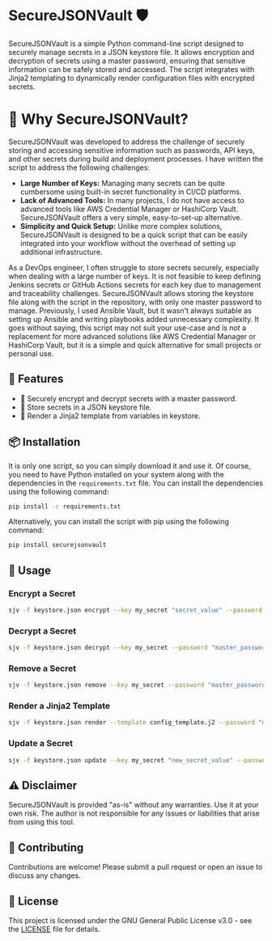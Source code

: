 # SecureJSONVault 🛡️

SecureJSONVault is a simple Python command-line script designed to securely manage secrets in a JSON keystore file. It allows encryption and decryption of secrets using a master password, ensuring that sensitive information can be safely stored and accessed. The script integrates with Jinja2 templating to dynamically render configuration files with encrypted secrets.

# 🚀 Why SecureJSONVault?

SecureJSONVault was developed to address the challenge of securely storing and accessing sensitive information such as passwords, API keys, and other secrets during build and deployment processes. I have written the script to address the following challenges:
- **Large Number of Keys:** Managing many secrets can be quite cumbersome using built-in secret functionality in CI/CD platforms.
- **Lack of Advanced Tools:** In many projects, I do not have access to advanced tools like AWS Credential Manager or HashiCorp Vault. SecureJSONVault offers a very simple, easy-to-set-up alternative.
- **Simplicity and Quick Setup:** Unlike more complex solutions, SecureJSONVault is designed to be a quick script that can be easily integrated into your workflow without the overhead of setting up additional infrastructure.

As a DevOps engineer, I often struggle to store secrets securely, especially when dealing with a large number of keys. It is not feasible to keep defining Jenkins secrets or GitHub Actions secrets for each key due to management and traceability challenges. SecureJSONVault allows storing the keystore file along with the script in the repository, with only one master password to manage. Previously, I used Ansible Vault, but it wasn't always suitable as setting up Ansible and writing playbooks added unnecessary complexity. It goes without saying, this script may not suit your use-case and is *not* a replacement for more advanced solutions like AWS Credential Manager or HashiCorp Vault, but it is a simple and quick alternative for small projects or personal use.

## 🌟 Features

- 🔐 Securely encrypt and decrypt secrets with a master password.
- 📁 Store secrets in a JSON keystore file.
- 📝 Render a Jinja2 template from variables in keystore.

## 📦 Installation 

It is only one script, so you can simply download it and use it. Of course, you need to have Python installed on your system along with the dependencies in the `requirements.txt` file. You can install the dependencies using the following command:

```bash
pip install -r requirements.txt
```
Alternatively, you can install the script with pip using the following command:

```bash
pip install securejsonvault
```

## 📖 Usage

### Encrypt a Secret

```bash
sjv -f keystore.json encrypt --key my_secret "secret_value" --password "master_password"
```

### Decrypt a Secret

```bash
sjv -f keystore.json decrypt --key my_secret --password "master_password"
```

### Remove a Secret

```bash
sjv -f keystore.json remove --key my_secret --password "master_password"
```

### Render a Jinja2 Template

```bash
sjv -f keystore.json render --template config_template.j2 --password "master_password"
```

### Update a Secret

```bash
sjv -f keystore.json update --key my_secret "new_secret_value" --password "master_password"
```

## ⚠️ Disclaimer

SecureJSONVault is provided "as-is" without any warranties. Use it at your own risk. The author is not responsible for any issues or liabilities that arise from using this tool.

## 🤝 Contributing

Contributions are welcome! Please submit a pull request or open an issue to discuss any changes.

## 📝 License

This project is licensed under the GNU General Public License v3.0 - see the [LICENSE](LICENSE) file for details.
